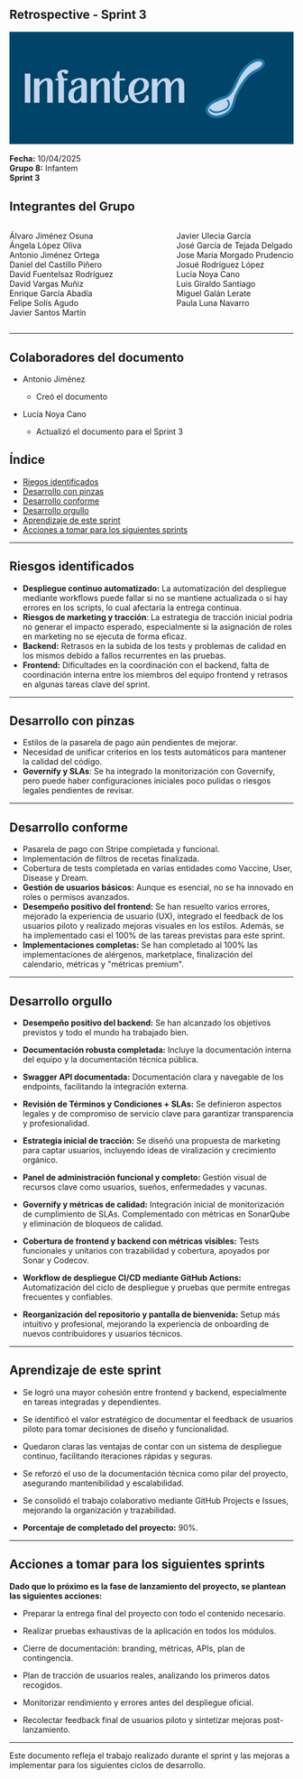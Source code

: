 ## Retrospective - Sprint 3

![Portada](../../images/Infantem.png)


**Fecha:** 10/04/2025  
**Grupo 8:** Infantem  
**Sprint 3**

## Integrantes del Grupo
<div style="display: flex; justify-content: space-between; gap: 2px;">
  <div>
    <ul style="padding-left: 0; list-style: none;">
      <li>Álvaro Jiménez Osuna</li>
      <li>Ángela López Oliva</li>
      <li>Antonio Jiménez Ortega</li>
      <li>Daniel del Castillo Piñero</li>
      <li>David Fuentelsaz Rodríguez</li>
      <li>David Vargas Muñiz</li>
      <li>Enrique García Abadía</li>
      <li>Felipe Solís Agudo</li>
      <li>Javier Santos Martín</li>
    </ul>
  </div>

  <div>
    <ul style="padding-left: 0; list-style: none;">
    <li>Javier Ulecia García</li>
      <li>José García de Tejada Delgado</li>
      <li>Jose Maria Morgado Prudencio</li>
      <li>Josué Rodríguez López</li>
      <li>Lucía Noya Cano</li>
      <li>Luis Giraldo Santiago</li>
      <li>Miguel Galán Lerate</li>
      <li>Paula Luna Navarro</li>
    </ul>
  </div>
</div>

---
## Colaboradores del documento
- Antonio Jiménez
  - Creó el documento

- Lucía Noya Cano
  - Actualizó el documento para el Sprint 3

## Índice
- [Riegos identificados](#riegos-identificados)
- [Desarrollo con pinzas](#desarrollo-con-pinzas)
- [Desarrollo conforme](#desarrollo-conforme)
- [Desarrollo orgullo](#desarrollo-orgullo)
- [Aprendizaje de este sprint](#aprendizaje-de-este-sprint)
- [Acciones a tomar para los siguientes sprints](#acciones-a-tomar-para-los-siguientes-sprints)

---

## Riesgos identificados
- **Despliegue continuo automatizado:** La automatización del despliegue mediante workflows puede fallar si no se mantiene actualizada o si hay errores en los scripts, lo cual afectaría la entrega continua.
- **Riesgos de marketing y tracción**: La estrategia de tracción inicial podría no generar el impacto esperado, especialmente si la asignación de roles en marketing no se ejecuta de forma eficaz.
- **Backend:** Retrasos en la subida de los tests y problemas de calidad en los mismos debido a fallos recurrentes en las pruebas.
- **Frontend:** Dificultades en la coordinación con el backend, falta de coordinación interna entre los miembros del equipo frontend y retrasos en algunas tareas clave del sprint.

---

## Desarrollo con pinzas
- Estilos de la pasarela de pago aún pendientes de mejorar.
- Necesidad de unificar criterios en los tests automáticos para mantener la calidad del código.
- **Governify y SLAs**: Se ha integrado la monitorización con Governify, pero puede haber configuraciones iniciales poco pulidas o riesgos legales pendientes de revisar.

---

## Desarrollo conforme
- Pasarela de pago con Stripe completada y funcional.
- Implementación de filtros de recetas finalizada.
- Cobertura de tests completada en varias entidades como Vaccine, User, Disease y Dream.
- **Gestión de usuarios básicos:** Aunque es esencial, no se ha innovado en roles o permisos avanzados.
- **Desempeño positivo del frontend:** Se han resuelto varios errores, mejorado la experiencia de usuario (UX), integrado el feedback de los usuarios piloto y realizado mejoras visuales en los estilos. Además, se ha implementado casi el 100% de las tareas previstas para este sprint.
- **Implementaciones completas:** Se han completado al 100% las implementaciones de alérgenos, marketplace, finalización del calendario, métricas y "métricas premium".
---

## Desarrollo orgullo
- **Desempeño positivo del backend:** Se han alcanzado los objetivos previstos y todo el mundo ha trabajado bien.

- **Documentación robusta completada:** Incluye la documentación interna del equipo y la documentación técnica pública.

- **Swagger API documentada:** Documentación clara y navegable de los endpoints, facilitando la integración externa.

- **Revisión de Términos y Condiciones + SLAs:** Se definieron aspectos legales y de compromiso de servicio clave para garantizar transparencia y profesionalidad.

- **Estrategia inicial de tracción:** Se diseñó una propuesta de marketing para captar usuarios, incluyendo ideas de viralización y crecimiento orgánico.

- **Panel de administración funcional y completo:** Gestión visual de recursos clave como usuarios, sueños, enfermedades y vacunas.

- **Governify y métricas de calidad:** Integración inicial de monitorización de cumplimiento de SLAs. Complementado con métricas en SonarQube y eliminación de bloqueos de calidad.

- **Cobertura de frontend y backend con métricas visibles:** Tests funcionales y unitarios con trazabilidad y cobertura, apoyados por Sonar y Codecov.

- **Workflow de despliegue CI/CD mediante GitHub Actions:** Automatización del ciclo de despliegue y pruebas que permite entregas frecuentes y confiables.

- **Reorganización del repositorio y pantalla de bienvenida:** Setup más intuitivo y profesional, mejorando la experiencia de onboarding de nuevos contribuidores y usuarios técnicos.

---

## Aprendizaje de este sprint
- Se logró una mayor cohesión entre frontend y backend, especialmente en tareas integradas y dependientes.

- Se identificó el valor estratégico de documentar el feedback de usuarios piloto para tomar decisiones de diseño y funcionalidad.

- Quedaron claras las ventajas de contar con un sistema de despliegue continuo, facilitando iteraciones rápidas y seguras.

- Se reforzó el uso de la documentación técnica como pilar del proyecto, asegurando mantenibilidad y escalabilidad.

- Se consolidó el trabajo colaborativo mediante GitHub Projects e Issues, mejorando la organización y trazabilidad.

- **Porcentaje de completado del proyecto:** 90%.

---

## Acciones a tomar para los siguientes sprints
**Dado que lo próximo es la fase de lanzamiento del proyecto, se plantean las siguientes acciones:**

- Preparar la entrega final del proyecto con todo el contenido necesario.

- Realizar pruebas exhaustivas de la aplicación en todos los módulos.

- Cierre de documentación: branding, métricas, APIs, plan de contingencia.

- Plan de tracción de usuarios reales, analizando los primeros datos recogidos.

- Monitorizar rendimiento y errores antes del despliegue oficial.

- Recolectar feedback final de usuarios piloto y sintetizar mejoras post-lanzamiento.

---

Este documento refleja el trabajo realizado durante el sprint y las mejoras a implementar para los siguientes ciclos de desarrollo.

